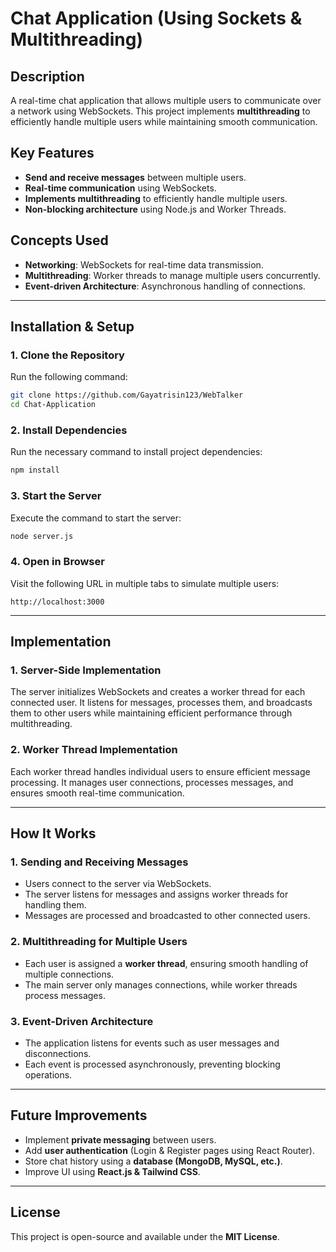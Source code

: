 # Chat Application (Using Sockets & Multithreading)

## Description

A real-time chat application that allows multiple users to communicate over a network using WebSockets. This project implements **multithreading** to efficiently handle multiple users while maintaining smooth communication.

## Key Features

- **Send and receive messages** between multiple users.
- **Real-time communication** using WebSockets.
- **Implements multithreading** to efficiently handle multiple users.
- **Non-blocking architecture** using Node.js and Worker Threads.

## Concepts Used

- **Networking**: WebSockets for real-time data transmission.
- **Multithreading**: Worker threads to manage multiple users concurrently.
- **Event-driven Architecture**: Asynchronous handling of connections.

---

## Installation & Setup

### **1. Clone the Repository**

Run the following command:

```sh
git clone https://github.com/Gayatrisin123/WebTalker
cd Chat-Application
```

### **2. Install Dependencies**

Run the necessary command to install project dependencies:

```sh
npm install
```

### **3. Start the Server**

Execute the command to start the server:

```sh
node server.js
```

### **4. Open in Browser**

Visit the following URL in multiple tabs to simulate multiple users:

```
http://localhost:3000
```

---

## Implementation

### **1. Server-Side Implementation**

The server initializes WebSockets and creates a worker thread for each connected user. It listens for messages, processes them, and broadcasts them to other users while maintaining efficient performance through multithreading.

### **2. Worker Thread Implementation**

Each worker thread handles individual users to ensure efficient message processing. It manages user connections, processes messages, and ensures smooth real-time communication.

---

## How It Works

### **1. Sending and Receiving Messages**

- Users connect to the server via WebSockets.
- The server listens for messages and assigns worker threads for handling them.
- Messages are processed and broadcasted to other connected users.

### **2. Multithreading for Multiple Users**

- Each user is assigned a **worker thread**, ensuring smooth handling of multiple connections.
- The main server only manages connections, while worker threads process messages.

### **3. Event-Driven Architecture**

- The application listens for events such as user messages and disconnections.
- Each event is processed asynchronously, preventing blocking operations.

---

## Future Improvements

- Implement **private messaging** between users.
- Add **user authentication** (Login & Register pages using React Router).
- Store chat history using a **database (MongoDB, MySQL, etc.)**.
- Improve UI using **React.js & Tailwind CSS**.

---

## License

This project is open-source and available under the **MIT License**.



